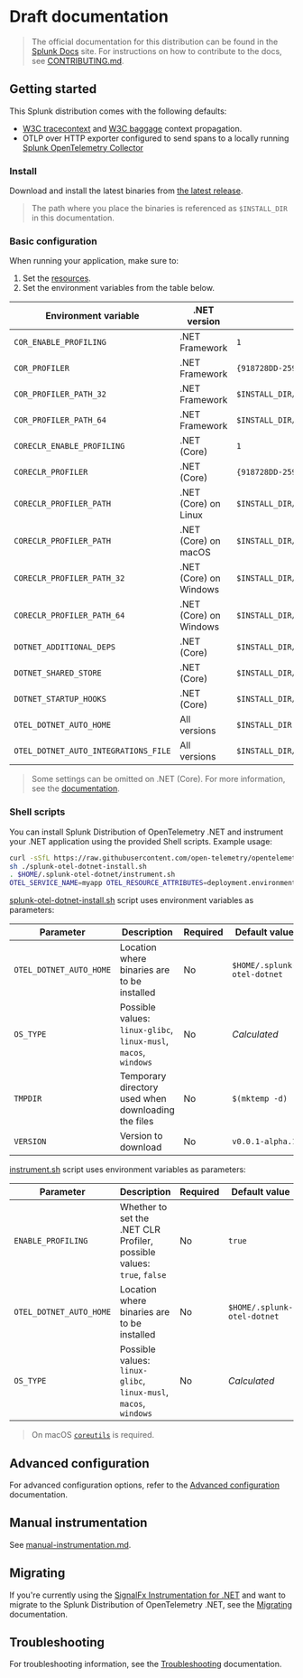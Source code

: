 # Draft documentation

> The official documentation for this distribution can be found in the
> [Splunk Docs](https://docs.splunk.com/Observability/gdi/get-data-in/application/dotnet/get-started.html)
> site.
> For instructions on how to contribute to the docs, see
> [CONTRIBUTING.md](../CONTRIBUTING.md#documentation).

## Getting started

This Splunk distribution comes with the following defaults:

- [W3C tracecontext](https://www.w3.org/TR/trace-context/) and
  [W3C baggage](https://www.w3.org/TR/baggage/) context propagation.
- OTLP over HTTP exporter configured to send spans to a locally running [Splunk OpenTelemetry
  Collector](https://github.com/signalfx/splunk-otel-collector)

### Install

Download and install the latest binaries from
[the latest release](https://github.com/signalfx/splunk-otel-dotnet/releases/latest).

> The path where you place the binaries is referenced as `$INSTALL_DIR` in this documentation.

### Basic configuration

When running your application, make sure to:

1. Set the [resources](https://github.com/open-telemetry/opentelemetry-dotnet-instrumentation/blob/v0.3.1-beta.1/docs/config.md#resources).
1. Set the environment variables from the table below.

| Environment variable                 | .NET version           | Value                                                                          |
|--------------------------------------|------------------------|--------------------------------------------------------------------------------|
| `COR_ENABLE_PROFILING`               | .NET Framework         | `1`                                                                            |
| `COR_PROFILER`                       | .NET Framework         | `{918728DD-259F-4A6A-AC2B-B85E1B658318}`                                       |
| `COR_PROFILER_PATH_32`               | .NET Framework         | `$INSTALL_DIR/win-x86/OpenTelemetry.AutoInstrumentation.Native.dll`            |
| `COR_PROFILER_PATH_64`               | .NET Framework         | `$INSTALL_DIR/win-x64/OpenTelemetry.AutoInstrumentation.Native.dll`            |
| `CORECLR_ENABLE_PROFILING`           | .NET (Core)            | `1`                                                                            |
| `CORECLR_PROFILER`                   | .NET (Core)            | `{918728DD-259F-4A6A-AC2B-B85E1B658318}`                                       |
| `CORECLR_PROFILER_PATH`              | .NET (Core) on Linux   | `$INSTALL_DIR/OpenTelemetry.AutoInstrumentation.Native.so`                     |
| `CORECLR_PROFILER_PATH`              | .NET (Core) on macOS   | `$INSTALL_DIR/OpenTelemetry.AutoInstrumentation.Native.dylib`                  |
| `CORECLR_PROFILER_PATH_32`           | .NET (Core) on Windows | `$INSTALL_DIR/win-x86/OpenTelemetry.AutoInstrumentation.Native.dll`            |
| `CORECLR_PROFILER_PATH_64`           | .NET (Core) on Windows | `$INSTALL_DIR/win-x64/OpenTelemetry.AutoInstrumentation.Native.dll`            |
| `DOTNET_ADDITIONAL_DEPS`             | .NET (Core)            | `$INSTALL_DIR/AdditionalDeps`                                                  |
| `DOTNET_SHARED_STORE`                | .NET (Core)            | `$INSTALL_DIR/store`                                                           |
| `DOTNET_STARTUP_HOOKS`               | .NET (Core)            | `$INSTALL_DIR/netcoreapp3.1/OpenTelemetry.AutoInstrumentation.StartupHook.dll` |
| `OTEL_DOTNET_AUTO_HOME`              | All versions           | `$INSTALL_DIR`                                                                 |
| `OTEL_DOTNET_AUTO_INTEGRATIONS_FILE` | All versions           | `$INSTALL_DIR/integrations.json`                                               |

> Some settings can be omitted on .NET (Core). For more information, see the [documentation](https://github.com/open-telemetry/opentelemetry-dotnet-instrumentation/blob/v0.3.1-beta.1/docs/config.md#net-clr-profiler).

### Shell scripts

You can install Splunk Distribution of OpenTelemetry .NET
and instrument your .NET application using the provided Shell scripts.
Example usage:

```sh
curl -sSfL https://raw.githubusercontent.com/open-telemetry/opentelemetry-dotnet-instrumentation/v0.0.1-alpha.1/splunk-otel-dotnet-install.sh -O
sh ./splunk-otel-dotnet-install.sh
. $HOME/.splunk-otel-dotnet/instrument.sh
OTEL_SERVICE_NAME=myapp OTEL_RESOURCE_ATTRIBUTES=deployment.environment=staging,service.version=1.0.0 dotnet run
```

[splunk-otel-dotnet-install.sh](../splunk-otel-dotnet-install.sh) script
uses environment variables as parameters:

| Parameter               | Description                                                      | Required | Default value             |
|-------------------------|------------------------------------------------------------------|----------|---------------------------|
| `OTEL_DOTNET_AUTO_HOME` | Location where binaries are to be installed                      | No       | `$HOME/.splunk-otel-dotnet` |
| `OS_TYPE`               | Possible values: `linux-glibc`, `linux-musl`, `macos`, `windows` | No       | *Calculated*              |
| `TMPDIR`                | Temporary directory used when downloading the files              | No       | `$(mktemp -d)`            |
| `VERSION`               | Version to download                                              | No       | `v0.0.1-alpha.1`           |

[instrument.sh](../instrument.sh) script
uses environment variables as parameters:

| Parameter               | Description                                                            | Required | Default value             |
|-------------------------|------------------------------------------------------------------------|----------|---------------------------|
| `ENABLE_PROFILING`      | Whether to set the .NET CLR Profiler, possible values: `true`, `false` | No       | `true`                    |
| `OTEL_DOTNET_AUTO_HOME` | Location where binaries are to be installed                            | No       | `$HOME/.splunk-otel-dotnet` |
| `OS_TYPE`               | Possible values: `linux-glibc`, `linux-musl`, `macos`, `windows`       | No       | *Calculated*              |

> On macOS [`coreutils`](https://formulae.brew.sh/formula/coreutils) is required.

## Advanced configuration

For advanced configuration options, refer to
the [Advanced configuration](advanced-config.md) documentation.

## Manual instrumentation

See [manual-instrumentation.md](https://github.com/open-telemetry/opentelemetry-dotnet-instrumentation/blob/v0.3.1-beta.1/docs/manual-instrumentation.md).

## Migrating

If you're currently using the [SignalFx Instrumentation for .NET](https://github.com/signalfx/signalfx-dotnet-tracing)
and want to migrate to the Splunk Distribution of OpenTelemetry .NET,
see the [Migrating](migrating.md) documentation.

## Troubleshooting

For troubleshooting information, see the
[Troubleshooting](troubleshooting.md) documentation.
